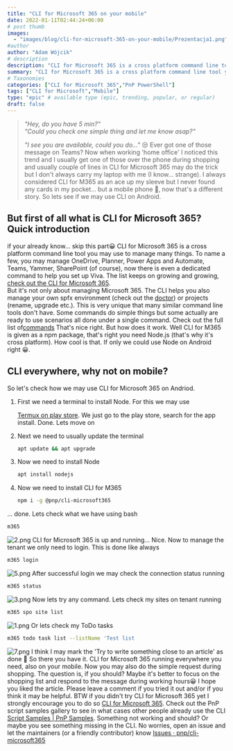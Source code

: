 ```yaml
---
title: "CLI for Microsoft 365 on your mobile"
date: 2022-01-11T02:44:24+06:00
# post thumb
images:
  - "images/blog/cli-for-microsoft-365-on-your-mobile/Prezentacja1.png"
#author
author: "Adam Wójcik"
# description
description: "CLI for Microsoft 365 is a cross platform command line tool you may use to manage many things. To name a few, you may manage OneDrive, Planner, Power Apps and Automate, Teams, Yammer, SharePoint (of course), now there is even a dedicated command to help you set up Viva. The list keeps on growing and growing"
summary: "CLI for Microsoft 365 is a cross platform command line tool you may use to manage many things. To name a few, you may manage OneDrive, Planner, Power Apps and Automate, Teams, Yammer, SharePoint (of course), now there is even a dedicated command to help you set up Viva. The list keeps on growing and growing"
# Taxonomies
categories: ["CLI for Microsoft 365","PnP PowerShell"]
tags: ["CLI for Microsoft","Mobile"]
type: "epic" # available type (epic, trending, popular, or regular)
draft: false
---
```

> *\"Hey, do you have 5 min?\"*\
> *\"Could you check one simple thing and let me know asap?\"*
>
> *\"I see you are available, could you
do...\"* 😒
Ever got one of those message on Teams? Now when working \'home office\'
I noticed this trend and I usually get one of those over the phone
during shopping and usually couple of lines in CLI for Microsoft 365 may
do the trick but I don\'t always carry my laptop with me (I know...
strange). I always considered CLI for M365 as an ace up my sleeve but I
never found any cards in my pocket... but a mobile phone
🤩, now that's a different story. So lets see if we may
use CLI on Android.
## But first of all what is CLI for Microsoft 365? Quick introduction
if your already know... skip this part😀
CLI for Microsoft 365 is a cross platform command line tool you may use
to manage many things. To name a few, you may manage OneDrive, Planner,
Power Apps and Automate, Teams, Yammer, SharePoint (of course), now
there is even a dedicated command to help you set up Viva. The list
keeps on growing and growing, [check out the CLI for Microsoft
365](https://pnp.github.io/cli-microsoft365/).\
But it\'s not only about managing Microsoft 365. The CLI helps you also
manage your own spfx environment (check out
the [doctor](https://pnp.github.io/cli-microsoft365/cmd/spfx/spfx-doctor/))
or projects (rename, upgrade etc.). This is very unique that many
similar command line tools don't have.
Some commands do simple things but some actually are ready to use
scenarios all done under a single command. Check out the full list
of[commands](https://pnp.github.io/cli-microsoft365/cmd/login/#usage)
That's nice right. But how does it work. Well CLI for M365 is given as a
npm package, that\'s right you need Node.js (that\'s why it\'s cross
platform). How cool is that. If only we could use Node on Android right
😀.
## **CLI everywhere, why not on mobile?**
So let\'s check how we may use CLI for Microsoft 365 on Andriod.
1.  First we need a terminal to install Node. For this we may use
  
    [Termux
    on play
    store](https://play.google.com/store/apps/details?id=com.termux&hl=pl&gl=US).
    We just go to the play store, search for the app install. Done. Lets
    move
    on
2.  Next we need to usually update the
    terminal
    ```bash
    apt update && apt upgrade
    ```
3.  Now we need to install
    Node
    ```bash
    apt install nodejs
    ```
4.  Now we need to install CLI for
    M365
    ```bash
    npm i -g @pnp/cli-microsoft365
    ```
... done.
Lets check what we have using bash
```bash
m365
```
![2.png](https://techcommunity.microsoft.com/t5/image/serverpage/image-id/337454i1C393698662A83BD/image-size/medium?v=v2&px=400 "2.png")
CLI for Microsoft 365 is up and running... Nice.
Now to manage the tenant we only need to login. This is done like
always
```bash
m365 login
```
![5.png](https://techcommunity.microsoft.com/t5/image/serverpage/image-id/337455i2DA51120E511FFA4/image-size/medium?v=v2&px=400)
After successful login we may check the connection status running
```bash
m365 status
```
![3.png](https://techcommunity.microsoft.com/t5/image/serverpage/image-id/337456i2259594364873124/image-size/medium?v=v2&px=400)
Now lets try any command. Lets check my sites on tenant running
```bash
m365 spo site list
```
![1.png](https://techcommunity.microsoft.com/t5/image/serverpage/image-id/337458i7923A82B6BFE3A51/image-size/medium?v=v2&px=400 "1.png")
Or lets check my ToDo tasks
```bash
m365 todo task list --listName 'Test list
```
![7.png](https://techcommunity.microsoft.com/t5/image/serverpage/image-id/337459i266A7D661EC1CBB9/image-size/medium?v=v2&px=400 "7.png")
I think I may mark the \'Try to write something close to an article\' as
done 🤩
So there you have it. CLI for Microsoft 365 running everywhere you need,
also on your mobile. Now you may also do the simple request during
shopping. The question is, if you should? Maybe it\'s better to focus on
the shopping list and respond to the message during working
hours😀
I hope you liked the article. Please leave a comment if you tried it out
and/or if you think it may be helpful.
BTW if you didn\'t try CLI for Microsoft 365 yet I strongly encourage
you to do so [CLI for Microsoft
365](https://pnp.github.io/cli-microsoft365/). Check out the PnP script
samples gallery to see in what cases other people already use the CLI
[Script Samples \| PnP Samples](https://pnp.github.io/script-samples/).
Something not working and should? Or maybe you see something missing in
the CLI. No worries, open an issue and let the maintainers (or a
friendly contributor) know
[Issues ·
pnp/cli-microsoft365](https://github.com/pnp/cli-microsoft365/issues)
